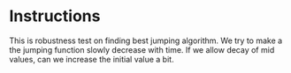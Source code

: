 # Instructions
This is robustness test on finding best jumping algorithm. We try to make a the jumping function slowly decrease with time. 
If we allow decay of mid values, can we increase the initial value a bit.